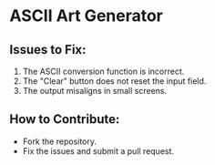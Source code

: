 # ASCII Art Generator

## Issues to Fix:
1. The ASCII conversion function is incorrect.
2. The "Clear" button does not reset the input field.
3. The output misaligns in small screens.

## How to Contribute:
- Fork the repository.
- Fix the issues and submit a pull request.
